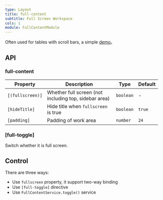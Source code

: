 ```yaml
---
type: Layout
title: full-content
subtitle: Full Screen Workspace
cols: 1
module: FullContentModule
---
```


Often used for tables with scroll bars, a simple [demo](https://ng-alain.surge.sh/#/delon/simple-table)。

## API

### full-content

Property         | Description                                           | Type      | Default
-----------------|-------------------------------------------------------|-----------|--------
`[(fullscreen)]` | Whether full screen (not including top, sidebar area) | `boolean` | -
`[hideTitle]`    | Hide title when `fullscreen` is true                  | `boolean` | `true`
`[padding]`      | Padding of work area                                  | `number`  | `24`

### [full-toggle]

Switch whether it is full screen.

## Control

There are three ways:

- Use `fullscreen` property, it support two-way binding
- Use `[full-toggle]` directive
- Use `FullContentService.toggle()` service
